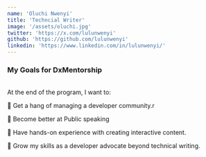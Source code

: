 ```yaml
---
name: 'Oluchi Nwenyi'
title: 'Techncial Writer'
image: '/assets/oluchi.jpg'
twitter: 'https://x.com/lulunwenyi'
github: 'https://github.com/lulunwenyi'
linkedin: 'https://www.linkedin.com/in/lulunwenyi/'
---
```


<div>
<h3>My Goals for DxMentorship</h3> <br/>
 At the end of the program, I want to: <br/>

📌 Get a hang of managing a developer community.r<br/>

📌 Become better at Public speaking <br/>

📌 Have hands-on experience with creating interactive content.  <br/>

📌 Grow my skills as a developer advocate beyond technical writing. <br/>

</div>